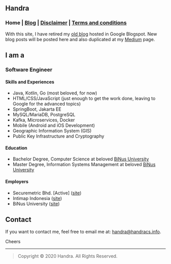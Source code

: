 ## Handra

### Home | [Blog](/blog) | [Disclaimer](/disclaimer) | [Terms and conditions](/tnc)
With this site, I have retired my [old blog](https://handracs.blogspot.com) hosted in Google Blogspot. New blog posts will be posted here and also duplicated at my [Medium](https://medium.com/@handra) page.

## I am a
### Software Engineer
#### Skills and Experiences
 - Java, Kotlin, Go (most beloved, for now)
 - HTML/CSS/JavaScript (just enough to get the work done, leaving to Google for the advanced topics)
 - SpringBoot, Jakarta EE
 - MySQL/MariaDB, PostgreSQL
 - Kafka, Microservices, Docker
 - Mobile (Android and iOS Development)
 - Geographic Information System (GIS)
 - Public Key Infrastructure and Cryptography

#### Education
 - Bachelor Degree, Computer Science at beloved [BiNus University](https://binus.ac.id/)
 - Master Degree, Information Systems Management at beloved [BiNus University](https://binus.ac.id/)

#### Employers
 - Securemetric Bhd. [Active] ([site](https://www.securemetric.com/))
 - Intimap Indonesia ([site](http://www.intimap.com/))
 - BiNus University ([site](https://binus.ac.id/))

## Contact
If you want to contact me, feel free to email me at: [handra@handracs.info](mailto:handra@handracs.info).

Cheers

---
> Copyright &copy; 2020 Handra. All Rights Reserved.